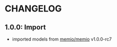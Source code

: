# CHANGELOG

## 1.0.0: Import

* imported models from [memio/memio](http://github.com/memio/memio) v1.0.0-rc7
